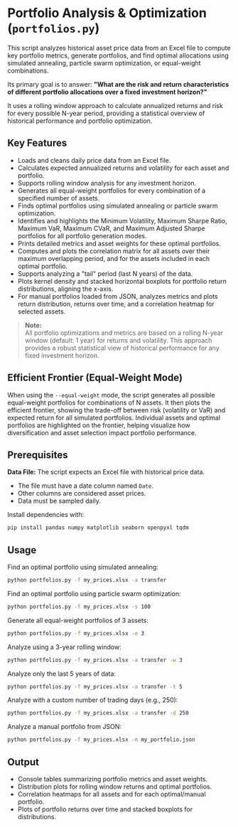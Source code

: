 # Portfolio Analysis & Optimization (`portfolios.py`)

This script analyzes historical asset price data from an Excel file to compute
key portfolio metrics, generate portfolios, and find optimal allocations using
simulated annealing, particle swarm optimization, or equal-weight combinations.

Its primary goal is to answer: **"What are the risk and return characteristics
of different portfolio allocations over a fixed investment horizon?"**

It uses a rolling window approach to calculate annualized returns and risk for
every possible N-year period, providing a statistical overview of historical
performance and portfolio optimization.

## Key Features

- Loads and cleans daily price data from an Excel file.
- Calculates expected annualized returns and volatility for each asset and portfolio.
- Supports rolling window analysis for any investment horizon.
- Generates all equal-weight portfolios for every combination of a specified number of assets.
- Finds optimal portfolios using simulated annealing or particle swarm optimization.
- Identifies and highlights the Minimum Volatility, Maximum Sharpe Ratio, Maximum VaR,
  Maximum CVaR, and Maximum Adjusted Sharpe portfolios for all portfolio generation modes.
- Prints detailed metrics and asset weights for these optimal portfolios.
- Computes and plots the correlation matrix for all assets over their maximum overlapping period,
  and for the assets included in each optimal portfolio.
- Supports analyzing a "tail" period (last N years) of the data.
- Plots kernel density and stacked horizontal boxplots for portfolio return distributions,
  aligning the x-axis.
- For manual portfolios loaded from JSON, analyzes metrics and plots return distribution,
  returns over time, and a correlation heatmap for selected assets.

> **Note:**  
> All portfolio optimizations and metrics are based on a rolling N-year
> window (default: 1 year) for returns and volatility. This approach
> provides a robust statistical view of historical performance for any
> fixed investment horizon.

## Efficient Frontier (Equal-Weight Mode)

When using the `--equal-weight` mode, the script generates all possible
equal-weight portfolios for combinations of N assets. It then plots the
efficient frontier, showing the trade-off between risk (volatility or VaR)
and expected return for all simulated portfolios. Individual assets and
optimal portfolios are highlighted on the frontier, helping visualize how
diversification and asset selection impact portfolio performance.

## Prerequisites

**Data File:** The script expects an Excel file with historical price data.

- The file must have a date column named `Date`.
- Other columns are considered asset prices.
- Data must be sampled daily.

Install dependencies with:

```bash
pip install pandas numpy matplotlib seaborn openpyxl tqdm
```

## Usage

Find an optimal portfolio using simulated annealing:

```bash
python portfolios.py -f my_prices.xlsx -a transfer
```

Find an optimal portfolio using particle swarm optimization:

```bash
python portfolios.py -f my_prices.xlsx -s 100
```

Generate all equal-weight portfolios of 3 assets:

```bash
python portfolios.py -f my_prices.xlsx -e 3
```

Analyze using a 3-year rolling window:

```bash
python portfolios.py -f my_prices.xlsx -a transfer -w 3
```

Analyze only the last 5 years of data:

```bash
python portfolios.py -f my_prices.xlsx -a transfer -t 5
```

Analyze with a custom number of trading days (e.g., 250):

```bash
python portfolios.py -f my_prices.xlsx -a transfer -d 250
```

Analyze a manual portfolio from JSON:

```bash
python portfolios.py -f my_prices.xlsx -m my_portfolio.json
```

## Output

- Console tables summarizing portfolio metrics and asset weights.
- Distribution plots for rolling window returns and optimal portfolios.
- Correlation heatmaps for all assets and for each optimal/manual portfolio.
- Plots of portfolio returns over time and stacked boxplots for distributions.
